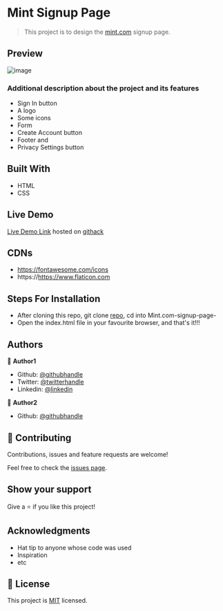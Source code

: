 # Mint Signup Page

> This project is to design the [mint.com](https://accounts.intuit.com/signup.html) signup page.

## Preview
![image](https://user-images.githubusercontent.com/52098394/75468141-cd75ac00-599d-11ea-98fd-7bec520e283a.png)

### Additional description about the project and its features
- Sign In button
- A logo
- Some icons
- Form
- Create Account button
- Footer and
- Privacy Settings button

## Built With

- HTML
- CSS

## Live Demo

[Live Demo Link](https://rawcdn.githack.com/jamezjaz/Mint.com-signup-page-/b815e44070ad5ea9c48c9291a1bbb161f45bdfc5/index.html) hosted on [githack](https://raw.githack.com)


## CDNs
- https://fontawesome.com/icons
- https://https://www.flaticon.com

## Steps For Installation
- After cloning this repo, git clone [repo](https://github.com/jamezjaz/Mint.com-signup-page-/tree/ft-mint-page), cd into Mint.com-signup-page-
- Open the index.html file in your favourite browser, and that's it!!!


## Authors

👤 **Author1**

- Github: [@githubhandle](https://github.com/jamezjaz)
- Twitter: [@twitterhandle](https://twitter.com/jamezjaz90)
- Linkedin: [@linkedin](https://linkedin.com/in/james-odufu-ba2a4a125)

👤 **Author2**

- Github: [@githubhandle](https://github.com/jmagero)

## 🤝 Contributing

Contributions, issues and feature requests are welcome!

Feel free to check the [issues page](issues/).

## Show your support

Give a ⭐️ if you like this project!

## Acknowledgments

- Hat tip to anyone whose code was used
- Inspiration
- etc

## 📝 License

This project is [MIT](lic.url) licensed.
